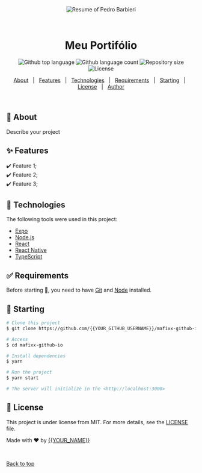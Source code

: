 <div align="center" id="top"> 
  <img src="./.github/app.gif" alt="Resume of Pedro Barbieri" />

  &#xa0;

  <!-- <a href="https://mafixxgithubio.netlify.app">Demo</a> -->
</div>

<h1 align="center">Meu Portifólio</h1>

<p align="center">
  <img alt="Github top language" src="https://img.shields.io/github/languages/top/{{YOUR_GITHUB_USERNAME}}/mafixx-github-io?color=56BEB8">

  <img alt="Github language count" src="https://img.shields.io/github/languages/count/{{YOUR_GITHUB_USERNAME}}/mafixx-github-io?color=56BEB8">

  <img alt="Repository size" src="https://img.shields.io/github/repo-size/{{YOUR_GITHUB_USERNAME}}/mafixx-github-io?color=56BEB8">

  <img alt="License" src="https://img.shields.io/github/license/{{YOUR_GITHUB_USERNAME}}/mafixx-github-io?color=56BEB8">

  <!-- <img alt="Github issues" src="https://img.shields.io/github/issues/{{YOUR_GITHUB_USERNAME}}/mafixx-github-io?color=56BEB8" /> -->

  <!-- <img alt="Github forks" src="https://img.shields.io/github/forks/{{YOUR_GITHUB_USERNAME}}/mafixx-github-io?color=56BEB8" /> -->

  <!-- <img alt="Github stars" src="https://img.shields.io/github/stars/{{YOUR_GITHUB_USERNAME}}/mafixx-github-io?color=56BEB8" /> -->
</p>

<!-- Status -->

<!-- <h4 align="center"> 
	🚧  Mafixx Github Io 🚀 Under construction...  🚧
</h4> 

<hr> -->

<p align="center">
  <a href="#dart-about">About</a> &#xa0; | &#xa0; 
  <a href="#sparkles-features">Features</a> &#xa0; | &#xa0;
  <a href="#rocket-technologies">Technologies</a> &#xa0; | &#xa0;
  <a href="#white_check_mark-requirements">Requirements</a> &#xa0; | &#xa0;
  <a href="#checkered_flag-starting">Starting</a> &#xa0; | &#xa0;
  <a href="#memo-license">License</a> &#xa0; | &#xa0;
  <a href="https://github.com/{{YOUR_GITHUB_USERNAME}}" target="_blank">Author</a>
</p>

<br>

## :dart: About ##

Describe your project

## :sparkles: Features ##

:heavy_check_mark: Feature 1;\
:heavy_check_mark: Feature 2;\
:heavy_check_mark: Feature 3;

## :rocket: Technologies ##

The following tools were used in this project:

- [Expo](https://expo.io/)
- [Node.js](https://nodejs.org/en/)
- [React](https://pt-br.reactjs.org/)
- [React Native](https://reactnative.dev/)
- [TypeScript](https://www.typescriptlang.org/)

## :white_check_mark: Requirements ##

Before starting :checkered_flag:, you need to have [Git](https://git-scm.com) and [Node](https://nodejs.org/en/) installed.

## :checkered_flag: Starting ##

```bash
# Clone this project
$ git clone https://github.com/{{YOUR_GITHUB_USERNAME}}/mafixx-github-io

# Access
$ cd mafixx-github-io

# Install dependencies
$ yarn

# Run the project
$ yarn start

# The server will initialize in the <http://localhost:3000>
```

## :memo: License ##

This project is under license from MIT. For more details, see the [LICENSE](LICENSE.md) file.


Made with :heart: by <a href="https://github.com/{{YOUR_GITHUB_USERNAME}}" target="_blank">{{YOUR_NAME}}</a>

&#xa0;

<a href="#top">Back to top</a>